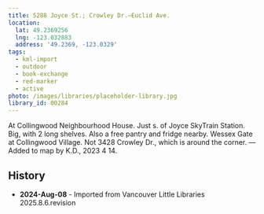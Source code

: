 ```yaml
---
title: 5288 Joyce St.; Crowley Dr.—Euclid Ave.
location:
  lat: 49.2369256
  lng: -123.032883
  address: '49.2369, -123.0329'
tags:
  - kml-import
  - outdoor
  - book-exchange
  - red-marker
  - active
photo: /images/libraries/placeholder-library.jpg
library_id: 00284
---
```

At Collingwood Neighbourhood House.
Just s. of Joyce SkyTrain Station.
Big, with 2 long shelves.
Also a free pantry and fridge nearby.
Wessex Gate at Collingwood Village.
Not 3428 Crowley Dr., which is around the corner.
—Added to map by K.D., 2023 4 14. 

## History
- **2024-Aug-08** - Imported from Vancouver Little Libraries 2025.8.6.revision

